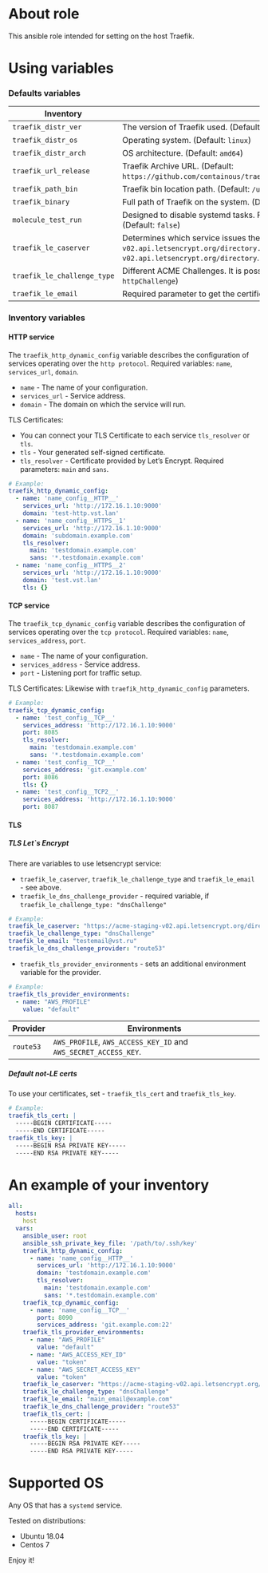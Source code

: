 # About role
This ansible role intended for setting on the host Traefik. 

# Using variables

### Defaults variables
| **Inventory**                              | **Description**             |
| ------------------------------------------ | --------------------------- |
| `traefik_distr_ver` | The version of Traefik used. (Default: `v2.3.2`) |
| `traefik_distr_os` | Operating system. (Default: `linux`) |
| `traefik_distr_arch` | OS architecture. (Default: `amd64`) |
| `traefik_url_release` | Traefik Archive URL. (Default: `https://github.com/containous/traefik/releases/download/v2.3.2/traefik_v2.3.2_linux_amd64.tar.gz`) |
| `traefik_path_bin` | Traefik bin location path. (Default: `/usr/bin`) |
| `traefik_binary` | Full path of Traefik on the system. (Default: `/usr/bin/traefik_v2.3.2`) |
| `molecule_test_run` | Designed to disable systemd tasks. For testing, the parameter must be set to `true` in the molecule. (Default: `false`) |
| `traefik_le_caserver` |  Determines which service issues the certificate. For test runs use - `https://acme-staging-v02.api.letsencrypt.org/directory.`. For production - `https://acme-v02.api.letsencrypt.org/directory`. (Default: `https://acme-v02.api.letsencrypt.org/directory`) |
| `traefik_le_challenge_type` | Different ACME Challenges. It is possible to use `httpChallenge` and `dnsChallenge`. (Default: `httpChallenge`) |
| `traefik_le_email` | Required parameter to get the certificate Let’s Encrypt. (Default: `NULL`) |

### Inventory variables
#### HTTP service
The `traefik_http_dynamic_config` variable describes the configuration of services operating over the `http protocol`.
Required variables: `name`, `services_url`, `domain`.
* `name` - The name of your configuration.
* `services_url` - Service address.
* `domain` - The domain on which the service will run.

TLS Certificates:
* You can connect your TLS Certificate to each service `tls_resolver` or `tls`.
* `tls` - Your generated self-signed certificate.
* `tls_resolver` - Certificate provided by Let’s Encrypt. 
Required parameters: `main` and `sans`.

```yaml
# Example:
traefik_http_dynamic_config:
  - name: 'name_config__HTTP__'
    services_url: 'http://172.16.1.10:9000'
    domain: 'test-http.vst.lan'
  - name: 'name_config__HTTPS__1'
    services_url: 'http://172.16.1.10:9000'
    domain: 'subdomain.example.com'
    tls_resolver:
      main: 'testdomain.example.com'
      sans: '*.testdomain.example.com'
  - name: 'name_config__HTTPS__2'
    services_url: 'http://172.16.1.10:9000'
    domain: 'test.vst.lan'
    tls: {}
```

#### TCP service
The `traefik_tcp_dynamic_config` variable describes the configuration of services operating over the `tcp protocol`.
Required variables: `name`, `services_address`, `port`.
* `name` - The name of your configuration.
* `services_address` - Service address.
* `port` - Listening port for traffic setup.

TLS Certificates:
Likewise with `traefik_http_dynamic_config` parameters.
```yaml
# Example:
traefik_tcp_dynamic_config:
  - name: 'test_config__TCP__'
    services_address: 'http://172.16.1.10:9000'
    port: 8085
    tls_resolver:
      main: 'testdomain.example.com'
      sans: '*.testdomain.example.com'
  - name: 'test_config__TCP__'
    services_address: 'git.example.com'
    port: 8086
    tls: {}
  - name: 'test_config__TCP2__'
    services_address: 'http://172.16.1.10:9000'
    port: 8087
```
#### TLS
##### TLS Let`s Encrypt
There are variables to use letsencrypt service:
* `traefik_le_caserver`, `traefik_le_challenge_type` and `traefik_le_email` - see above.
* `traefik_le_dns_challenge_provider` - required variable, if `traefik_le_challenge_type: "dnsChallenge"`
```yaml
# Example:
traefik_le_caserver: "https://acme-staging-v02.api.letsencrypt.org/directory"
traefik_le_challenge_type: "dnsChallenge"
traefik_le_email: "testemail@vst.ru"
traefik_le_dns_challenge_provider: "route53"
```
* `traefik_tls_provider_environments` - sets an additional environment variable for the provider.
```yaml
# Example:
traefik_tls_provider_environments:
  - name: "AWS_PROFILE"
    value: "default"
```

| **Provider**                              | **Environments**            |
| ----------------------------------------- | --------------------------- |
| `route53` |  `AWS_PROFILE`, `AWS_ACCESS_KEY_ID` and `AWS_SECRET_ACCESS_KEY`. |


##### Default not-LE certs
To use your certificates, set - `traefik_tls_cert` and `traefik_tls_key`.
```yaml
# Example:
traefik_tls_cert: |
  -----BEGIN CERTIFICATE-----
  -----END CERTIFICATE-----
traefik_tls_key: |
  -----BEGIN RSA PRIVATE KEY-----
  -----END RSA PRIVATE KEY-----
```

# An example of your inventory
```yaml
all:
  hosts:
    host
  vars:
    ansible_user: root
    ansible_ssh_private_key_file: '/path/to/.ssh/key'
    traefik_http_dynamic_config:
      - name: 'name_config__HTTP__'
        services_url: 'http://172.16.1.10:9000'
        domain: 'testdomain.example.com'
        tls_resolver:
          main: 'testdomain.example.com'
          sans: '*.testdomain.example.com'
    traefik_tcp_dynamic_config:
      - name: 'name_config__TCP__'
        port: 8090
        services_address: 'git.example.com:22'
    traefik_tls_provider_environments:
      - name: "AWS_PROFILE"
        value: "default"
      - name: "AWS_ACCESS_KEY_ID"
        value: "token"
      - name: "AWS_SECRET_ACCESS_KEY"
        value: "token"
    traefik_le_caserver: "https://acme-staging-v02.api.letsencrypt.org/directory"
    traefik_le_challenge_type: "dnsChallenge"
    traefik_le_email: "main_email@example.com"
    traefik_le_dns_challenge_provider: "route53"
    traefik_tls_cert: |
      -----BEGIN CERTIFICATE-----
      -----END CERTIFICATE-----
    traefik_tls_key: |
      -----BEGIN RSA PRIVATE KEY-----
      -----END RSA PRIVATE KEY-----
```

# Supported OS
Any OS that has a `systemd` service.

Tested on distributions:
- Ubuntu 18.04
- Centos 7

Enjoy it!
